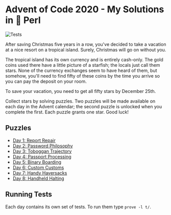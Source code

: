 # Advent of Code 2020 - My Solutions in :camel: Perl

![Tests](https://github.com/christianeiselt/Advent-of-Code-2020/actions/workflows/tests.yml/badge.svg)

After saving Christmas five years in a row, you've decided to take a vacation at a nice resort on a tropical island. Surely, Christmas will go on without you.

The tropical island has its own currency and is entirely cash-only. The gold coins used there have a little picture of a starfish; the locals just call them stars. None of the currency exchanges seem to have heard of them, but somehow, you'll need to find fifty of these coins by the time you arrive so you can pay the deposit on your room.

To save your vacation, you need to get all fifty stars by December 25th.

Collect stars by solving puzzles. Two puzzles will be made available on each day in the Advent calendar; the second puzzle is unlocked when you complete the first. Each puzzle grants one star. Good luck!

## Puzzles

-   [Day 1: Report Repair](https://adventofcode.com/2020/day/1)
-   [Day 2: Password Philosophy](https://adventofcode.com/2020/day/2)
-   [Day 3: Toboggan Trajectory](https://adventofcode.com/2020/day/3)
-   [Day 4: Passport Processing](https://adventofcode.com/2020/day/4)
-   [Day 5: Binary Boarding](https://adventofcode.com/2020/day/5)
-   [Day 6: Custom Customs](https://adventofcode.com/2020/day/6)
-   [Day 7: Handy Haversacks](https://adventofcode.com/2020/day/7)
-   [Day 8: Handheld Halting](https://adventofcode.com/2020/day/8)

## Running Tests

Each day contains its own set of tests. To run them type `prove -l t/`.
